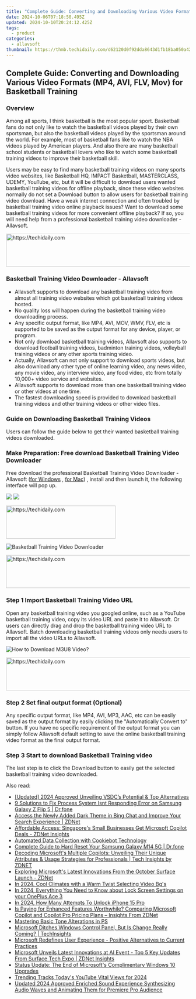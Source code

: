 ```yaml
---
title: "Complete Guide: Converting and Downloading Various Video Formats (MP4, AVI, FLV, Mov) for Basketball Training"
date: 2024-10-06T07:18:50.495Z
updated: 2024-10-10T20:24:12.425Z
tags:
  - product
categories:
  - allavsoft
thumbnail: https://thmb.techidaily.com/d62120d0f92dda8643d1fb18ba050a4238aed422d93382b937c3fa171ed251d1.jpg
---
```


## Complete Guide: Converting and Downloading Various Video Formats (MP4, AVI, FLV, Mov) for Basketball Training

### Overview

Among all sports, I think basketball is the most popular sport. Basketball fans do not only like to watch the basketball videos played by their own sportsman, but also the basketball videos played by the sportsman around the world. For example, most of basketball fans like to watch the NBA videos played by American players. And also there are many basketball school students or basketball lovers who like to watch some basketball training videos to improve their basketball skill.

Users may be easy to find many basketball training videos on many sports video websites, like Basketball HQ, IMPACT Basketball, MASTERCLASS, UDEMY, YouTube, etc, but it will be difficult to download users wanted basketball training videos for offline playback, since these video websites normally do not set a Download button to allow users for basketball training video download. Have a weak internet connection and often troubled by basketball training video online playback issues? Want to download some basketball training videos for more convenient offline playback? If so, you will need help from a professional basketball training video downloader - Allavsoft.

<!-- affiliate ads begin -->
<a href="https://unicoeye.pxf.io/c/5597632/2134234/18498" target="_top" id="2134234">
  <img src="//a.impactradius-go.com/display-ad/18498-2134234" border="0" alt="https://techidaily.com" width="728" height="90"/>
</a>
<img height="0" width="0" src="https://unicoeye.pxf.io/i/5597632/2134234/18498" style="position:absolute;visibility:hidden;" border="0" />
<!-- affiliate ads end -->

### Basketball Training Video Downloader - Allavsoft

* Allavsoft supports to download any basketball training video from almost all training video websites which got basketball training videos hosted.
* No quality loss will happen during the basketball training video downloading process.
* Any specific output format, like MP4, AVI, MOV, WMV, FLV, etc is supported to be saved as the output format for any device, player, or program.
* Not only download basketball training videos, Allavsoft also supports to download football training videos, badminton training videos, volleyball training videos or any other sports training video.
* Actually, Allavsoft can not only support to download sports videos, but also download any other type of online learning video, any news video, any movie video, any interview video, any food video, etc from totally 10,000+ video service and websites.
* Allavsoft supports to download more than one basketball training video or other videos at one time.
* The fastest downloading speed is provided to download basketball training videos and other training videos or other video files.

### Guide on Downloading Basketball Training Videos

Users can follow the guide below to get their wanted basketball training videos downloaded.

### Make Preparation: Free download Basketball Training Video Downloader

Free download the professional Basketball Training Video Downloader - Allavsoft ([for Windows](https://tools.techidaily.com/allavsoft/products/) , [for Mac](https://tools.techidaily.com/allavsoft/products/)) , install and then launch it, the following interface will pop up.

[![](https://www.allavsoft.com/how-to/../images/how-to/free-download-win.jpg)](https://tools.techidaily.com/allavsoft/products/) [![](https://www.allavsoft.com/how-to/../images/how-to/free-download-mac.jpg)](https://tools.techidaily.com/allavsoft/products/)

<!-- affiliate ads begin -->
<a href="https://laganoo.pxf.io/c/5597632/1484951/16446" target="_top" id="1484951">
  <img src="//a.impactradius-go.com/display-ad/16446-1484951" border="0" alt="https://techidaily.com" width="300" height="90"/>
</a>
<img height="0" width="0" src="https://laganoo.pxf.io/i/5597632/1484951/16446" style="position:absolute;visibility:hidden;" border="0" />
<!-- affiliate ads end -->

![Basketball Training Video Downloader](https://www.allavsoft.com/how-to/../images/allavsoft/screen-shot-600.jpg)

<!-- affiliate ads begin -->
<a href="https://wigfever.sjv.io/c/5597632/2014851/22899" target="_top" id="2014851">
  <img src="//a.impactradius-go.com/display-ad/22899-2014851" border="0" alt="https://techidaily.com" width="728" height="90"/>
</a>
<img height="0" width="0" src="https://wigfever.sjv.io/i/5597632/2014851/22899" style="position:absolute;visibility:hidden;" border="0" />
<!-- affiliate ads end -->

### Step 1 Import Basketball Training Video URL

Open any basketball training video you googled online, such as a YouTube basketball training video, copy its video URL and paste it to Allavsoft. Or users can directly drag and drop the basketball training video URL to Allavsoft. Batch downloading basketball training videos only needs users to import all the video URLs to Allavsoft.

![How to Download M3U8 Video?](https://www.allavsoft.com/how-to/../images/how-to/download-rtmp-video/download-rtmp-video.jpg)

<!-- affiliate ads begin -->
<a href="https://appsumo.8odi.net/c/5597632/2123729/7443" target="_top" id="2123729">
  <img src="//a.impactradius-go.com/display-ad/7443-2123729" border="0" alt="https://techidaily.com" width="600" height="90"/>
</a>
<img height="0" width="0" src="https://appsumo.8odi.net/i/5597632/2123729/7443" style="position:absolute;visibility:hidden;" border="0" />
<!-- affiliate ads end -->

### Step 2 Set final output format (Optional)

Any specific output format, like MP4, AVI, MP3, AAC, etc can be easily saved as the output format by easily clicking the "Automatically Convert to" button. If you have no specific requirement of the output format you can simply follow Allavsoft default setting to save the online basketball training video format as the final output format.

### Step 3 Start to download Basketball Training video

The last step is to click the Download button to easily get the selected basketball training video downloaded.

<ins class="adsbygoogle"
     style="display:block"
     data-ad-format="autorelaxed"
     data-ad-client="ca-pub-7571918770474297"
     data-ad-slot="1223367746"></ins>

<ins class="adsbygoogle"
     style="display:block"
     data-ad-client="ca-pub-7571918770474297"
     data-ad-slot="8358498916"
     data-ad-format="auto"
     data-full-width-responsive="true"></ins>

<span class="atpl-alsoreadstyle">Also read:</span>
<div><ul>
<li><a href="https://video-screen-grab.techidaily.com/updated-2024-approved-unveiling-vsdcs-potential-and-top-alternatives/"><u>[Updated] 2024 Approved Unveiling VSDC’s Potential & Top Alternatives</u></a></li>
<li><a href="https://howto.techidaily.com/9-solutions-to-fix-process-system-isnt-responding-error-on-samsung-galaxy-z-flip-5-drfone-by-drfone-fix-android-problems-fix-android-problems/"><u>9 Solutions to Fix Process System Isnt Responding Error on Samsung Galaxy Z Flip 5 | Dr.fone</u></a></li>
<li><a href="https://win-alternatives.techidaily.com/access-the-newly-added-dark-theme-in-bing-chat-and-improve-your-search-experience-zdnet/"><u>Access the Newly Added Dark Theme in Bing Chat and Improve Your Search Experience | ZDNet</u></a></li>
<li><a href="https://win-alternatives.techidaily.com/affordable-access-singapores-small-businesses-get-microsoft-copilot-deals-zdnet-insights/"><u>Affordable Access: Singapore's Small Businesses Get Microsoft Copilot Deals - ZDNet Insights</u></a></li>
<li><a href="https://vp-tips.techidaily.com/automated-data-collection-with-cookiebot-technology/"><u>Automated Data Collection with Cookiebot Technology</u></a></li>
<li><a href="https://techidaily.com/complete-guide-to-hard-reset-your-samsung-galaxy-m14-5g-drfone-by-drfone-reset-android-reset-android/"><u>Complete Guide to Hard Reset Your Samsung Galaxy M14 5G | Dr.fone</u></a></li>
<li><a href="https://win-alternatives.techidaily.com/decoding-microsofts-multiple-copilots-unveiling-their-unique-attributes-and-usage-strategies-for-professionals-tech-insights-by-zdnet/"><u>Decoding Microsoft's Multiple Copilots: Unveiling Their Unique Attributes & Usage Strategies for Professionals | Tech Insights by ZDNET</u></a></li>
<li><a href="https://win-alternatives.techidaily.com/exploring-microsofts-latest-innovations-from-the-october-surface-launch-zdnet/"><u>Exploring Microsoft's Latest Innovations From the October Surface Launch - ZDNet</u></a></li>
<li><a href="https://youtube-clips.techidaily.com/in-2024-cool-climates-with-a-warm-twist-selecting-video-bgs/"><u>In 2024, Cool Climates with a Warm Twist Selecting Video Bg's</u></a></li>
<li><a href="https://easy-unlock-android.techidaily.com/in-2024-everything-you-need-to-know-about-lock-screen-settings-on-your-oneplus-ace-3-by-drfone-android/"><u>In 2024, Everything You Need to Know about Lock Screen Settings on your OnePlus Ace 3</u></a></li>
<li><a href="https://ios-unlock.techidaily.com/in-2024-how-many-attempts-to-unlock-iphone-15-pro-by-drfone-ios/"><u>In 2024, How Many Attempts To Unlock iPhone 15 Pro</u></a></li>
<li><a href="https://win-alternatives.techidaily.com/is-paying-for-enhanced-features-worthwhile-comparing-microsoft-copilot-and-copilot-pro-pricing-plans-insights-from-zdnet/"><u>Is Paying for Enhanced Features Worthwhile? Comparing Microsoft Copilot and Copilot Pro Pricing Plans – Insights From ZDNet</u></a></li>
<li><a href="https://fox-cloud.techidaily.com/mastering-basic-tone-alterations-in-ps/"><u>Mastering Basic Tone Alterations in PS</u></a></li>
<li><a href="https://win-alternatives.techidaily.com/microsoft-ditches-windows-control-panel-but-is-change-really-coming-techinsights/"><u>Microsoft Ditches Windows Control Panel, But Is Change Really Coming? | TechInsights</u></a></li>
<li><a href="https://win-alternatives.techidaily.com/microsoft-redefines-user-experience-positive-alternatives-to-current-practices/"><u>Microsoft Redefines User Experience - Positive Alternatives to Current Practices</u></a></li>
<li><a href="https://win-alternatives.techidaily.com/microsoft-unveils-latest-innovations-at-ai-event-top-5-key-updates-from-surface-tech-expo-zdnet-insights/"><u>Microsoft Unveils Latest Innovations at AI Event - Top 5 Key Updates From Surface Tech Expo | ZDNet Insights</u></a></li>
<li><a href="https://win-alternatives.techidaily.com/status-update-the-end-of-microsofts-complimentary-windows-10-upgrades/"><u>Status Update: The End of Microsoft's Complimentary Windows 10 Upgrades</u></a></li>
<li><a href="https://youtube-data.techidaily.com/ing-tracks-todays-youtube-vital-views-for-2024/"><u>Trending Tracks Today's YouTube Vital Views for 2024</u></a></li>
<li><a href="https://sound-optimizing.techidaily.com/updated-2024-approved-enriched-sound-experience-synthesizing-audio-waves-and-animating-them-for-premiere-pro-audience/"><u>Updated 2024 Approved Enriched Sound Experience Synthesizing Audio Waves and Animating Them for Premiere Pro Audience</u></a></li>
</ul></div>

